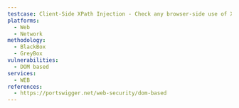 ```yaml
---
testcase: Client-Side XPath Injection - Check any browser-side use of XPath (e.g., document.evaluate) for injection points. Web (HTTP/HTTPS) service
platforms: 
  - Web
  - Network
methodology: 
  - BlackBox
  - GreyBox
vulnerabilities:
  - DOM based
services:
  - WEB
references:
  - https://portswigger.net/web-security/dom-based
---
```

